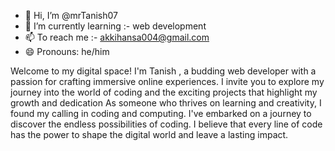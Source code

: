 - 👋 Hi, I’m @mrTanish07
- 🌱 I’m currently learning :- web development
- 📫 To reach me :- akkihansa004@gmail.com
- 😄 Pronouns: he/him

Welcome to my digital space! I'm Tanish , a budding web developer with a passion for crafting immersive online experiences. I invite you to explore my journey into the world of coding and the exciting projects that highlight my growth and dedication
As someone who thrives on learning and creativity, I found my calling in coding and computing. I've embarked on a journey to discover the endless possibilities of coding. I believe that every line of code has the power to shape the digital world and leave a lasting impact.


<!---
mrTanish07/mrTanish07 is a ✨ special ✨ repository because its `README.md` (this file) appears on your GitHub profile.
You can click the Preview link to take a look at your changes.
--->
